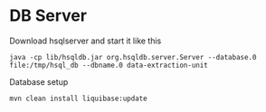 DB Server
=========
Download hsqlserver and start it like this
```
java -cp lib/hsqldb.jar org.hsqldb.server.Server --database.0 file:/tmp/hsql_db --dbname.0 data-extraction-unit
```

Database setup
```
mvn clean install liquibase:update
```